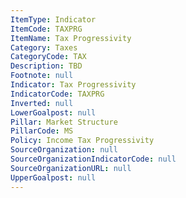 ```yaml
---
ItemType: Indicator
ItemCode: TAXPRG
ItemName: Tax Progressivity
Category: Taxes
CategoryCode: TAX
Description: TBD
Footnote: null
Indicator: Tax Progressivity
IndicatorCode: TAXPRG
Inverted: null
LowerGoalpost: null
Pillar: Market Structure
PillarCode: MS
Policy: Income Tax Progressivity
SourceOrganization: null
SourceOrganizationIndicatorCode: null
SourceOrganizationURL: null
UpperGoalpost: null
---
```


